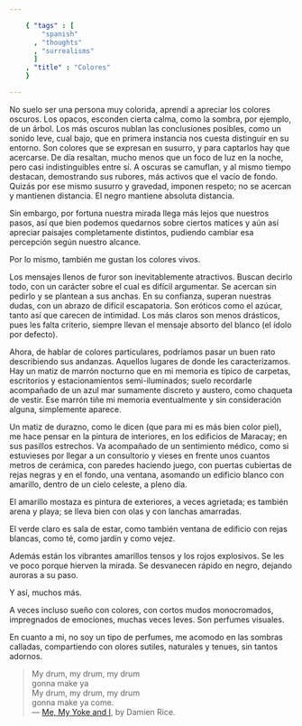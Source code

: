 ```yaml
--- 

    { "tags" : [
        "spanish"
      , "thoughts"
      , "surrealisms"
      ]
    , "title" : "Colores"
    }

--- 
```


No suelo ser una persona muy colorida, aprendí a apreciar los colores
oscuros. Los opacos, esconden cierta calma, como la sombra, por ejemplo,
de un árbol. Los más oscuros nublan las conclusiones posibles, como un
sonido leve, cual bajo, que en primera instancia nos cuesta distinguir en
su entorno. Son colores que se expresan en susurro, y para captarlos hay
que acercarse. De día resaltan, mucho menos que un foco de luz en la
noche, pero casi indistinguibles entre sí. A oscuras se camuflan, y al
mismo tiempo destacan, demostrando sus rubores, más activos que el vacío
de fondo. Quizás por ese mismo susurro y gravedad, imponen respeto; no se
acercan y mantienen distancia. El negro mantiene absoluta distancia.

Sin embargo, por fortuna nuestra mirada llega más lejos que nuestros
pasos, así que bien podemos quedarnos sobre ciertos matices y aún así
apreciar paisajes completamente distintos, pudiendo cambiar esa
percepción según nuestro alcance.

Por lo mismo, también me gustan los colores vivos.

Los mensajes llenos de furor son inevitablemente atractivos. Buscan
decirlo todo, con un carácter sobre el cual es difícil argumentar. Se
acercan sin pedirlo y se plantean a sus anchas. En su confianza, superan
nuestras dudas, con un abrazo de difícil escapatoria. Son eróticos como
el azúcar, tanto así que carecen de intimidad. Los más claros son menos
drásticos, pues les falta criterio, siempre llevan el mensaje absorto del
blanco (el ídolo por defecto).

Ahora, de hablar de colores particulares, podríamos pasar un buen rato
describiendo sus andanzas. Aquellos lugares de donde les caracterizamos.
Hay un matiz de marrón nocturno que en mi memoria es típico de carpetas,
escritorios y estacionamientos semi-iluminados; suelo recordarle
acompañado de un azul mar sumamente discreto y austero, como chaqueta de
vestir. Ese marrón tiñe mi memoria eventualmente y sin consideración
alguna, simplemente aparece.

Un matiz de durazno, como le dicen (que para mi es más bien color piel),
me hace pensar en la pintura de interiores, en los edificios de Maracay;
en sus pasillos estrechos. Va acompañado de un sentimiento médico, como
si estuvieses por llegar a un consultorio y vieses en frente unos cuantos
metros de cerámica, con paredes haciendo juego, con puertas cubiertas de
rejas negras y en el fondo, una ventana, asomando un edificio blanco con
amarillo, dentro de un cielo celeste, a pleno día.

El amarillo mostaza es pintura de exteriores, a veces agrietada; es
también arena y playa; se lleva bien con olas y con lanchas amarradas.

El verde claro es sala de estar, como también ventana de edificio con
rejas blancas, como té, como jardín y como vejez.

Además están los vibrantes amarillos tensos y los rojos explosivos.  Se
les ve poco porque hierven la mirada. Se desvanecen rápido en negro,
dejando auroras a su paso.

Y así, muchos más.

A veces incluso sueño con colores, con cortos mudos monocromados,
impregnados de emociones, muchas veces leves. Son perfumes visuales.

En cuanto a mi, no soy un tipo de perfumes, me acomodo en las sombras
calladas, compartiendo con olores sutiles, naturales y tenues, sin tantos
adornos.

>   My drum, my drum, my drum  
    gonna make ya  
    My drum, my drum, my drum  
    gonna make ya come.  
    — [Me, My Yoke and I](http://www.youtube.com/watch?v=zmrTAog-LSE),
    by Damien Rice.

